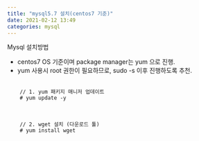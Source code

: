 ```yaml
---
title: "mysql5.7 설치(centos7 기준)"
date: 2021-02-12 13:49
categories: mysql
---
```

Mysql 설치방법
- centos7 OS 기준이며 package manager는 yum 으로 진행.
- yum 사용시 root 권한이 필요하므로, sudo -s 이후 진행하도록 추천.
<pre>
  <code>
    // 1. yum 패키지 매니저 업데이트
    # yum update -y
  </code>
</pre>
<pre>
  <code>
    // 2. wget 설치 (다운로드 툴)
    # yum install wget
  </code>
</pre>



